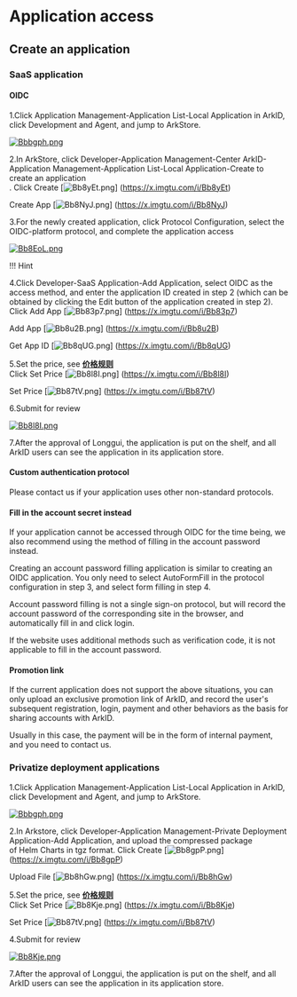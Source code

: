 # Application access

## Create an application

### SaaS application

#### OIDC

1.Click Application Management-Application List-Local Application in ArkID, click Development and Agent, and jump to ArkStore.

[![Bbbgph.png](https://v1.ax1x.com/2022/10/24/Bbbgph.png)](https://x.imgtu.com/i/Bbbgph)

2.In ArkStore, click Developer-Application Management-Center ArkID-Application Management-Application List-Local Application-Create to create an application <br/>.
Click Create [![Bb8yEt.png](https://v1.ax1x.com/2022/10/24/Bb8yEt.png)] (https://x.imgtu.com/i/Bb8yEt)

Create App [![Bb8NyJ.png](https://v1.ax1x.com/2022/10/24/Bb8NyJ.png)] (https://x.imgtu.com/i/Bb8NyJ)

3.For the newly created application, click Protocol Configuration, select the OIDC-platform protocol, and complete the application access

[![Bb8EoL.png](https://v1.ax1x.com/2022/10/24/Bb8EoL.png)](https://x.imgtu.com/i/Bb8EoL)

!!! Hint

4.Click Developer-SaaS Application-Add Application, select OIDC as the access method, and enter the application ID created in step 2 (which can be obtained by clicking the Edit button of the application created in step 2). <br/>
Click Add App [![Bb83p7.png](https://v1.ax1x.com/2022/10/24/Bb83p7.png)] (https://x.imgtu.com/i/Bb83p7)

Add App [![Bb8u2B.png](https://v1.ax1x.com/2022/10/24/Bb8u2B.png)] (https://x.imgtu.com/i/Bb8u2B)

Get App ID [![Bb8qUG.png](https://v1.ax1x.com/2022/10/24/Bb8qUG.png)] (https://x.imgtu.com/i/Bb8qUG)

5.Set the price, see [**价格规则**](../#_2)<br/>
Click Set Price [![Bb8l8I.png](https://v1.ax1x.com/2022/10/24/Bb8l8I.png)] (https://x.imgtu.com/i/Bb8l8I)

Set Price [![Bb87tV.png](https://v1.ax1x.com/2022/10/24/Bb87tV.png)] (https://x.imgtu.com/i/Bb87tV)

6.Submit for review

[![Bb8l8I.png](https://v1.ax1x.com/2022/10/24/Bb8l8I.png)](https://x.imgtu.com/i/Bb8l8I)


7.After the approval of Longgui, the application is put on the shelf, and all ArkID users can see the application in its application store.

#### Custom authentication protocol

Please contact us if your application uses other non-standard protocols.

#### Fill in the account secret instead

If your application cannot be accessed through OIDC for the time being, we also recommend using the method of filling in the account password instead.

Creating an account password filling application is similar to creating an OIDC application. You only need to select AutoFormFill in the protocol configuration in step 3, and select form filling in step 4.

Account password filling is not a single sign-on protocol, but will record the account password of the corresponding site in the browser, and automatically fill in and click login.

If the website uses additional methods such as verification code, it is not applicable to fill in the account password.

#### Promotion link

If the current application does not support the above situations, you can only upload an exclusive promotion link of ArkID, and record the user's subsequent registration, login, payment and other behaviors as the basis for sharing accounts with ArkID.

Usually in this case, the payment will be in the form of internal payment, and you need to contact us.


### Privatize deployment applications

1.Click Application Management-Application List-Local Application in ArkID, click Development and Agent, and jump to ArkStore.

[![Bbbgph.png](https://v1.ax1x.com/2022/10/24/Bbbgph.png)](https://x.imgtu.com/i/Bbbgph)

2.In Arkstore, click Developer-Application Management-Private Deployment Application-Add Application, and upload the compressed package <br/> of Helm Charts in tgz format.
Click Create [![Bb8gpP.png](https://v1.ax1x.com/2022/10/24/Bb8gpP.png)] (https://x.imgtu.com/i/Bb8gpP)

Upload File [![Bb8hGw.png](https://v1.ax1x.com/2022/10/24/Bb8hGw.png)] (https://x.imgtu.com/i/Bb8hGw)

5.Set the price, see [**价格规则**](../#_2)<br/>
Click Set Price [![Bb8Kje.png](https://v1.ax1x.com/2022/10/24/Bb8Kje.png)] (https://x.imgtu.com/i/Bb8Kje)

Set Price [![Bb87tV.png](https://v1.ax1x.com/2022/10/24/Bb87tV.png)] (https://x.imgtu.com/i/Bb87tV)

4.Submit for review

[![Bb8Kje.png](https://v1.ax1x.com/2022/10/24/Bb8Kje.png)](https://x.imgtu.com/i/Bb8Kje)

7.After the approval of Longgui, the application is put on the shelf, and all ArkID users can see the application in its application store.


